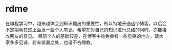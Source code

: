 # rdme
在编程学习中，越来越体会到知识输出的重要性，所以特地开通这个博客，以后会不定期地在这上面发一些个人笔记。希望在对自己的知识进行总结的同时，亦能接收网友的意见。
目前个人的基础较差，在博客中难免会有一些见笑的地方，请大家多多见谅，若有错漏之处，也请不吝赐教。
